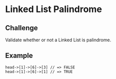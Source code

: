# Linked List Palindrome

## Challenge
Validate whether or not a Linked List is palindrome.

## Example

    head->[1]->[6]->[3] // => FALSE
    head->[1]->[6]->[1] // => TRUE
    
